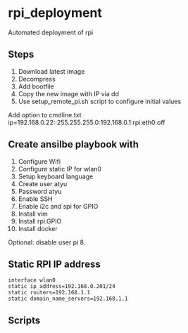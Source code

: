 # rpi_deployment
Automated deployment of rpi

## Steps
1. Download latest image
2. Decompress
3. Add bootfile
4. Copy the new image with IP via dd
5. Use setup_remote_pi.sh script to configure initial values

Add option to cmdline.txt
ip=192.168.0.22::255.255.255.0:192.168.0.1:rpi:eth0:off

## Create ansilbe playbook with
1. Configure Wifi
1. Configure static IP for wlan0
1. Setup keyboard language
1. Create user atyu
1. Password atyu
1. Enable SSH
1. Enable i2c and spi for GPIO
1. Install vim
1. Install rpi.GPIO
1. Install docker

Optional: disable user pi
8. 

## Static RPI IP address

``` 
interface wlan0
static ip_address=192.168.0.201/24
static routers=192.168.1.1
static domain_name_servers=192.168.1.1
```


## Scripts

